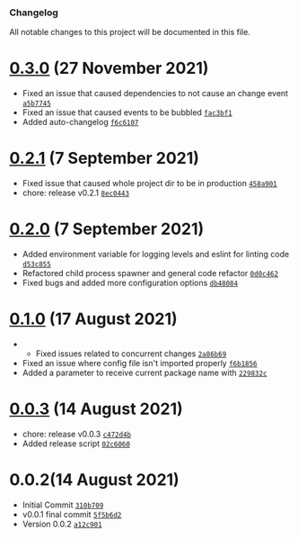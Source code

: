 ### Changelog

All notable changes to this project will be documented in this file.

# [0.3.0](https://github.com/utkarshk384/monorepo-watch/compare/0.2.1...0.3.0) (27 November 2021)

- Fixed an issue that caused dependencies to not cause an change event [`a5b7745`](https://github.com/utkarshk384/monorepo-watch/commit/a5b7745efe3b7b911a92cc6b0cae68fb870a2c3d)
- Fixed an issue that caused events to be bubbled [`fac3bf1`](https://github.com/utkarshk384/monorepo-watch/commit/fac3bf1baa41392343c3ffa21e4d7d661c361cf4)
- Added auto-changelog [`f6c6107`](https://github.com/utkarshk384/monorepo-watch/commit/f6c610798103095fd8cdf0ae7c6bb5587cb2c48f)

# [0.2.1](https://github.com/utkarshk384/monorepo-watch/compare/0.2.0...0.2.1) (7 September 2021)

- Fixed issue that caused whole project dir to be in production [`458a901`](https://github.com/utkarshk384/monorepo-watch/commit/458a9012b075b3f0cc4ea162167c8c6a00d58d68)
- chore: release v0.2.1 [`8ec0443`](https://github.com/utkarshk384/monorepo-watch/commit/8ec04435a6ec81c7b4066ca9f6bd0c6d15188932)

# [0.2.0](https://github.com/utkarshk384/monorepo-watch/compare/0.1.0...0.2.0) (7 September 2021)

- Added environment variable for logging levels  and eslint for linting code [`d53c855`](https://github.com/utkarshk384/monorepo-watch/commit/d53c85599d0d5dd0ef4a97e9742a34c54909ce3c)
- Refactored child process spawner and general code refactor [`0d0c462`](https://github.com/utkarshk384/monorepo-watch/commit/0d0c462dbdae60e1c0e30f121d3f2ba94c42d627)
- Fixed bugs and added more configuration options [`db48084`](https://github.com/utkarshk384/monorepo-watch/commit/db48084ee87b5274338842f6714d8c65da332040)

# [0.1.0](https://github.com/utkarshk384/monorepo-watch/compare/0.0.3...0.1.0) (17 August 2021)

- * Fixed issues related to concurrent changes [`2a86b69`](https://github.com/utkarshk384/monorepo-watch/commit/2a86b69e8ef13d494a8f73c19fe12c5bf398211f)
- Fixed an issue where config file isn't imported properly [`f6b1856`](https://github.com/utkarshk384/monorepo-watch/commit/f6b1856cb13845fd2ac794756f95a76c20a6164f)
- Added a parameter to receive current package name with [`229832c`](https://github.com/utkarshk384/monorepo-watch/commit/229832c9030a9ad120da9806e41e5ea735589f42)

# [0.0.3](https://github.com/utkarshk384/monorepo-watch/compare/0.0.2...0.0.3) (14 August 2021)

- chore: release v0.0.3 [`c472d4b`](https://github.com/utkarshk384/monorepo-watch/commit/c472d4b0a5d30591887060e2e64bb9916f15b8c5)
- Added release script [`02c6060`](https://github.com/utkarshk384/monorepo-watch/commit/02c6060d469c3f856de6cc8f23eef339b8f9a905)

# 0.0.2(14 August 2021)

- Initial Commit [`310b709`](https://github.com/utkarshk384/monorepo-watch/commit/310b70904c4091bfdd309a4473dfdddf91ab5416)
- v0.0.1 final commit [`5f5b6d2`](https://github.com/utkarshk384/monorepo-watch/commit/5f5b6d26ef319fa1650b466724c84065077b443e)
- Version 0.0.2 [`a12c901`](https://github.com/utkarshk384/monorepo-watch/commit/a12c901a200d830470b1a4f31fadd0dfaff3b0c0)
